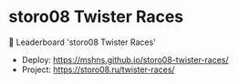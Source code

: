 # storo08 Twister Races
🏁 Leaderboard 'storo08 Twister Races'
- Deploy: https://mshns.github.io/storo08-twister-races/
- Project: https://storo08.ru/twister-races/